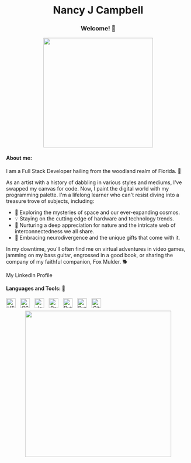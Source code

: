 <!---
NJCampbell/NJCampbell is a ✨ special ✨ repository because its `README.md` (this file) appears on your GitHub profile.
You can click the Preview link to take a look at your changes.
--->

<div align="center">
  <h1>Nancy J Campbell</h1>
  <h3>Welcome! 👋 </h3>
</div>
<div align="center">
<a href="URL_REDIRECT" target="blank"><img align="center" src="https://c4.wallpaperflare.com/wallpaper/24/707/627/digital-art-computer-headsets-vivian-james-wallpaper-preview.jpg" height="300" /></a>
</div>
<div>
  <h4>About me: </h4>
<p>I am a Full Stack Developer hailing from the woodland realm of Florida. 🌳 </p>
<p>As an artist with a history of dabbling in various styles and mediums, I've swapped my canvas for code. Now, I paint the digital world with my programming palette. I'm a lifelong learner who can't resist diving into a treasure trove of subjects, including:
  <ul>
    <li>🚀 Exploring the mysteries of space and our ever-expanding cosmos.</li>
    <li>💡 Staying on the cutting edge of hardware and technology trends.</li>
    <li>🌿 Nurturing a deep appreciation for nature and the intricate web of interconnectedness we all share.</li>
    <li>🌌 Embracing neurodivergence and the unique gifts that come with it.</li>
  </ul>
In my downtime, you'll often find me on virtual adventures in video games, jamming on my bass guitar, engrossed in a good book, or sharing the company of my faithful companion, Fox Mulder.  🐕 </p>


</div>
<a src="https://www.linkedin.com/in/nancy-j-campbell/">My LinkedIn Profile</a>

<h4>Languages and Tools: 🔧</h4>
<div align="center">
<img align="left" alt="HTML5" width="26px" src="https://cdn.jsdelivr.net/gh/devicons/devicon/icons/html5/html5-original.svg" style="padding-right:10px;" />
<img align="left" alt="CSS3" width="26px" src="https://cdn.jsdelivr.net/gh/devicons/devicon/icons/css3/css3-original.svg" style="padding-right:10px;" />
<img align="left" alt="JavaScript" width="26px" src="https://cdn.jsdelivr.net/gh/devicons/devicon/icons/javascript/javascript-original.svg" style="padding-right:10px;" />
<img align="left" alt="React" width="26px" src="https://cdn.jsdelivr.net/gh/devicons/devicon/icons/react/react-original.svg" style="padding-right:10px;" />
<img align="left" alt="Python" width="26px" src="https://camo.githubusercontent.com/e9306bcaa5457a3bb58aa38c9f2fb71e856479bd7a3726204ca07412e45f667f/68747470733a2f2f7777772e766563746f726c6f676f2e7a6f6e652f6c6f676f732f707974686f6e2f707974686f6e2d69636f6e2e737667" style="padding-right:10px;" />
<img align="left" alt="Python" width="26px" src="https://w7.pngwing.com/pngs/915/519/png-transparent-typescript-hd-logo-thumbnail.png" style="padding-right:10px;" />
<img align="left" alt="GitHub" width="26px" src="https://user-images.githubusercontent.com/3369400/139447912-e0f43f33-6d9f-45f8-be46-2df5bbc91289.png" style="padding-right:10px;" />
</div>
<br>
<br>



<div align="center">
  <img src="https://github-readme-stats.vercel.app/api?username=NJCampbell&show_icons=true&theme=radical" width="400">
</div>


